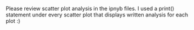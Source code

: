 Please review scatter plot analysis in the ipnyb files. I used a print() statement under every scatter plot that displays written analysis for each plot :)
